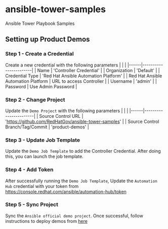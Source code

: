 # ansible-tower-samples
Ansible Tower Playbook Samples

## Setting up Product Demos

### Step 1 - Create a Credential
Create a new credential with the following parameters
|      |                       |
|------|-----------------------|
| Name | 'Controller Credential' |
| Organization | 'Default' |
| Credential Type | 'Red Hat Ansible Automation Platform' |
| Red Hat Ansible Automation Platform | URL to access Controller |
| Username | 'admin' |
| Password | Use Admin Password |

### Step 2 - Change Project
Update the `Demo Project` with the following parameters
|      |                       |
|------|-----------------------|
| Source Control URL | 'https://github.com/RedHatGov/ansible-tower-samples' |
| Source Control Branch/Tag/Commit | 'product-demos' |

### Step 3 - Update Job Template
Update the `Demo Job Template` to add the Controller Credential. After doing this, you can launch the job template.

### Step 4 - Add Token
After successfully running the `Demo Job Template`, Update the `Automation Hub` credential with your token from https://console.redhat.com/ansible/automation-hub/token

### Step 5 - Sync Project
Sync the `Ansible official demo project`. Once successful, follow instructions to deploy demos from [here](https://github.com/RedHatGov/product-demos#using-this-project)
